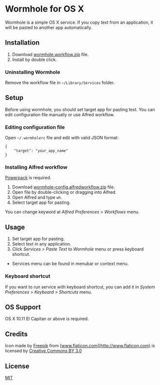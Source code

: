 # Wormhole for OS X

Wormhole is a simple OS X service. If you copy text from an application, it will be pasted to another app automatically.

## Installation

1. Download [wormhole.workflow.zip](https://github.com/fallroot/wormhole/releases/download/0.0.1/wormhole.workflow.zip) file.
2. Install by double click.

### Uninstalling Wormhole

Remove the workflow file in `~/Library/Services` folder.

## Setup

Before using wormhole, you should set target app for pasting text. You can edit configuration file manually or use Alfred workflow.

### Editing configuration file

Open `~/.wormholerc` file and edit with valid JSON format:

```
{
    "target": "your_app_name"
}
```

### Installing Alfred workflow

[Powerpack](https://www.alfredapp.com/powerpack/) is required.

1. Download [wormhole-config.alfredworkflow.zip](https://github.com/fallroot/wormhole/releases/download/0.0.1/wormhole-config.alfredworkflow.zip) file.
2. Open file by double-clicking or dragging into Alfred.
3. Open Alfred and type `wh`.
4. Select target app for pasting.

You can change keyword at *Alfred Preferences > Workflows* menu.

## Usage

1. Set target app for pasting.
2. Select text in any application.
3. Click *Services > Paste Text to Wormhole* menu or press keyboard shortcut.
* Services menu can be found in menubar or context menu.

### Keyboard shortcut

If you want to run service with keyboard shortcut, you can add it in *System Preferences > Keyboard > Shortcuts* menu.

## OS Support

OS X 10.11 El Capitan or above is required.

## Credits

Icon made by [Freepik](http://www.freepik.com) from [www.flaticon.com](http://www.flaticon.com) is licensed by [Creative Commons BY 3.0](http://creativecommons.org/licenses/by/3.0/)

## License

[MIT](https://github.com/fallroot/wormhole/blob/master/LICENSE)
